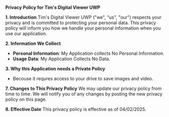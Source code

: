 **Privacy Policy for Tim's Digital Viewer UWP**

**1. Introduction**
Tim's Digital Viewer UWP ("we", "us", "our") respects your privacy and is committed to protecting your personal data. This privacy policy will inform you how we handle your personal information when you use our application.

**2. Information We Collect**
- **Personal Information**: My Application collects No Personal Information.
- **Usage Data**: My Application Collects No Data.

**3. Why this Application needs a Private Policy**
- Becouse it requres access to your drive to save images and video.


**7. Changes to This Privacy Policy**
We may update our privacy policy from time to time. We will notify you of any changes by posting the new privacy policy on this page.

**8. Effective Date**
This privacy policy is effective as of 04/02/2025.

